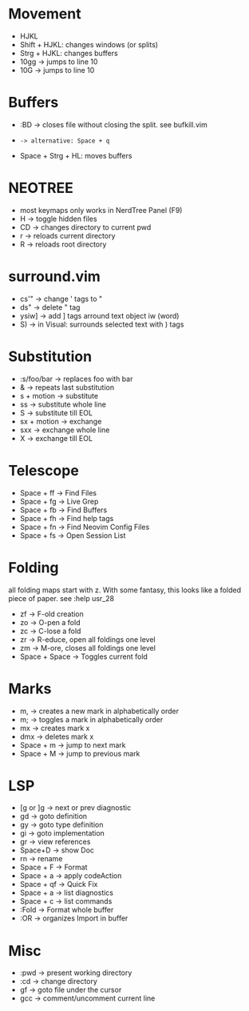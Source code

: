 # Movement
* HJKL
* Shift + HJKL: changes windows (or splits)
* Strg  + HJKL: changes buffers
* 10gg -> jumps to line 10
* 10G -> jumps to line 10

# Buffers
* :BD -> closes file without closing the split. see bufkill.vim
*     -> alternative: Space + q
* Space + Strg + HL: moves buffers

# NEOTREE
* most keymaps only works in NerdTree Panel (F9)
* H -> toggle hidden files
* CD -> changes directory to current pwd
* r -> reloads current directory
* R -> reloads root directory

# surround.vim
* cs'" -> change ' tags to "
* ds" -> delete " tag
* ysiw] -> add ] tags arround text object iw (word)
* S) -> in Visual: surrounds selected text with ) tags

# Substitution
* \:s/foo/bar -> replaces foo with bar
* & -> repeats last substitution
* s + motion -> substitute
* ss -> substitute whole line
* S -> substitute till EOL
* sx + motion -> exchange
* sxx -> exchange whole line
* X -> exchange till EOL

# Telescope
* Space + ff -> Find Files
* Space + fg -> Live Grep
* Space + fb -> Find Buffers
* Space + fh -> Find help tags
* Space + fn -> Find Neovim Config Files
* Space + fs -> Open Session List

# Folding
all folding maps start with z. With some fantasy, this looks like a folded piece of paper. see :help usr_28
* zf -> F-old creation
* zo -> O-pen a fold
* zc -> C-lose a fold
* zr -> R-educe, open all foldings one level
* zm -> M-ore, closes all foldings one level
* Space + Space -> Toggles current fold

# Marks
 * m, -> creates a new mark in alphabetically order
 * m; -> toggles a mark in alphabetically order
 * mx -> creates mark x
 * dmx -> deletes mark x
 * Space + m -> jump to next mark
 * Space + M -> jump to previous mark

# LSP
* [g or ]g -> next or prev diagnostic
* gd -> goto definition
* gy -> goto type definition
* gi -> goto implementation
* gr -> view references
* Space+D -> show Doc
* rn -> rename
* Space + F -> Format
* Space + a -> apply codeAction
* Space + qf -> Quick Fix
* Space + a -> list diagnostics
* Space + c -> list commands
* :Fold -> Format whole buffer
* :OR -> organizes Import in buffer

# Misc
* :pwd -> present working directory
* :cd -> change directory
* gf -> goto file under the cursor
* gcc -> comment/uncomment current line
